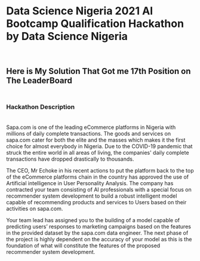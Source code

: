 # Data Science Nigeria 2021 AI Bootcamp Qualification Hackathon by Data Science Nigeria<br><br>

## Here is My Solution That Got me 17th Position on The LeaderBoard<br><br>

### Hackathon Description<br><br>

Sapa.com is one of the leading eCommerce platforms in Nigeria with millions of daily complete transactions. The goods and services on sapa.com cater for both the elite and the masses which makes it the first choice for almost everybody in Nigeria. Due to the COVID-19 pandemic that struck the entire world in all areas of living, the companies' daily complete transactions have dropped drastically to thousands.

The CEO, Mr Echoke in his recent actions to put the platform back to the top of the eCommerce platforms chain in the country has approved the use of Artificial intelligence in User Personality Analysis. The company has contracted your team consisting of AI professionals with a special focus on recommender system development to build a robust intelligent model capable of recommending products and services to Users based on their activities on sapa.com.

Your team lead has assigned you to the building of a model capable of predicting users’ responses to marketing campaigns based on the features in the provided dataset by the sapa.com data engineer. The next phase of the project is highly dependent on the accuracy of your model as this is the foundation of what will constitute the features of the proposed recommender system development.
